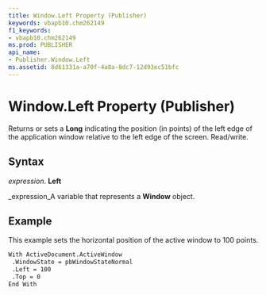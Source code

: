 ```yaml
---
title: Window.Left Property (Publisher)
keywords: vbapb10.chm262149
f1_keywords:
- vbapb10.chm262149
ms.prod: PUBLISHER
api_name:
- Publisher.Window.Left
ms.assetid: 8d61331a-a70f-4a8a-8dc7-12d93ec51bfc
---
```



# Window.Left Property (Publisher)

Returns or sets a  **Long** indicating the position (in points) of the left edge of the application window relative to the left edge of the screen. Read/write.


## Syntax

 _expression_. **Left**

 _expression_A variable that represents a  **Window** object.


## Example

This example sets the horizontal position of the active window to 100 points.


```vb
With ActiveDocument.ActiveWindow 
 .WindowState = pbWindowStateNormal 
 .Left = 100 
 .Top = 0 
End With
```


